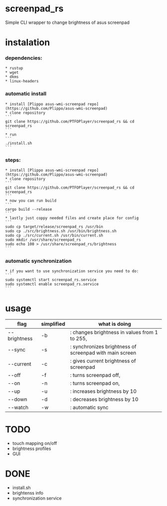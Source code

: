 # screenpad_rs
Simple CLI wrapper to change brightness of asus screenpad


# instalation
  ### dependencies:
    * rustup
    * wget
    * dkms
    * linux-headers
  ### automatic install
    * install [Plippo asus-wmi-screenpad repo](https://github.com/Plippo/asus-wmi-screenpad)
    * clone repository
    ```
    git clone https://github.com/PTFOPlayer/screenpad_rs && cd screenpad_rs
    ```
    * run
    ```
    ./install.sh
    ```
  ### steps:
    * install [Plippo asus-wmi-screenpad repo](https://github.com/Plippo/asus-wmi-screenpad)
    * clone repository
    ```
    git clone https://github.com/PTFOPlayer/screenpad_rs && cd screenpad_rs
    ```
    * now you can run build
    ```
    cargo build --release
    ```
    * lastly just coppy needed files and create place for config
    ```
    sudo cp target/release/screenpad_rs /usr/bin
    sudo cp ./src/brightness.sh /usr/bin/brightness.sh
    sudo cp ./src/current.sh /usr/bin/current.sh
    sudo mkdir /usr/share/screenpad_rs
    sudo echo 100 > /usr/share/screenpad_rs/brightness
    ```
  ### automatic synchronization
    * if you want to use synchronization service you need to do:
    ```
    sudo systemctl start screenpad_rs.service
    sudo systemctl enable screenpad_rs.service
    ```
# usage
| flag | simplified | what is doing | 
| ---| --- | --- |
| --brightness | -b |   : changes brightness in values from 1 to 255, |
| --sync | -s |   : synchronizes brightness of screenpad with main screen |
| --current | -c |   : gives current brightness of screenpad |
| --off | -f |   : turns screenpad off, |
| --on | -n |   : turns screenpad on, |
| --up | -u |   : increases brightness by 10 |
| --down | -d |   : decreases brightness by 10 |
| --watch | -w |   : automatic sync |

# TODO
  * touch mapping on/off
  * brightness profiles
  * GUI 

# DONE
  * install.sh
  * brightenss info 
  * synchronization service